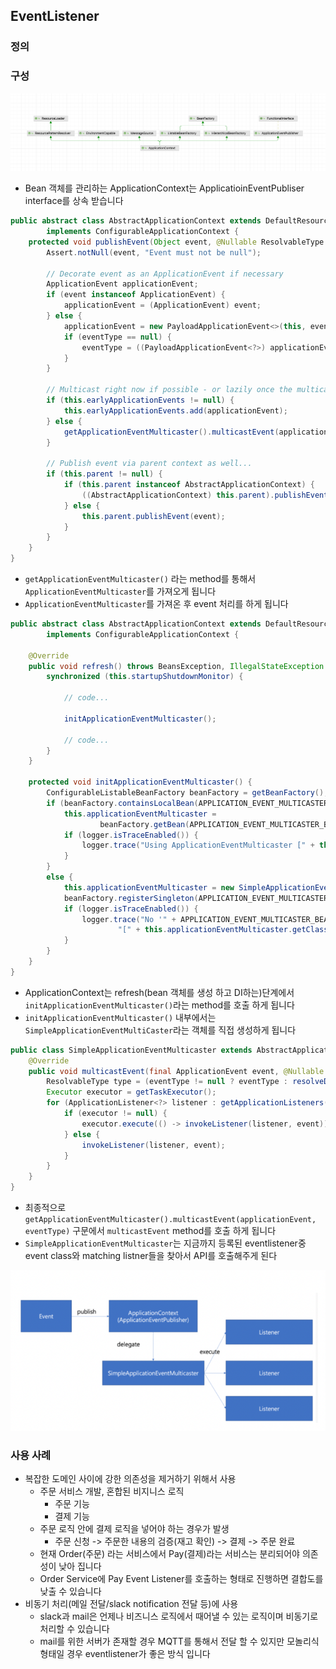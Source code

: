 ## EventListener

### 정의

### 구성

![applicatio context 구성](img/application-context-class-diagram.png)

- Bean 객체를 관리하는 ApplicationContext는 ApplicatioinEventPubliser interface를 상속 받습니다

```Java
public abstract class AbstractApplicationContext extends DefaultResourceLoader
        implements ConfigurableApplicationContext {
    protected void publishEvent(Object event, @Nullable ResolvableType eventType) {
        Assert.notNull(event, "Event must not be null");

        // Decorate event as an ApplicationEvent if necessary
        ApplicationEvent applicationEvent;
        if (event instanceof ApplicationEvent) {
            applicationEvent = (ApplicationEvent) event;
        } else {
            applicationEvent = new PayloadApplicationEvent<>(this, event);
            if (eventType == null) {
                eventType = ((PayloadApplicationEvent<?>) applicationEvent).getResolvableType();
            }
        }

        // Multicast right now if possible - or lazily once the multicaster is initialized
        if (this.earlyApplicationEvents != null) {
            this.earlyApplicationEvents.add(applicationEvent);
        } else {
            getApplicationEventMulticaster().multicastEvent(applicationEvent, eventType); // ApplicationEventMulticaster 위임
        }

        // Publish event via parent context as well...
        if (this.parent != null) {
            if (this.parent instanceof AbstractApplicationContext) {
                ((AbstractApplicationContext) this.parent).publishEvent(event, eventType);
            } else {
                this.parent.publishEvent(event);
            }
        }
    }
}
```

- `getApplicationEventMulticaster()` 라는 method를 통해서 `ApplicationEventMulticaster`를 가져오게 됩니다
- `ApplicationEventMulticaster`를 가져온 후 event 처리를 하게 됩니다

```Java
public abstract class AbstractApplicationContext extends DefaultResourceLoader
        implements ConfigurableApplicationContext {
    
    @Override
    public void refresh() throws BeansException, IllegalStateException {
        synchronized (this.startupShutdownMonitor) {
            
            // code...
            
            initApplicationEventMulticaster();
            
            // code...
        }
    }

    protected void initApplicationEventMulticaster() {
        ConfigurableListableBeanFactory beanFactory = getBeanFactory();
        if (beanFactory.containsLocalBean(APPLICATION_EVENT_MULTICASTER_BEAN_NAME)) {
            this.applicationEventMulticaster =
                    beanFactory.getBean(APPLICATION_EVENT_MULTICASTER_BEAN_NAME, ApplicationEventMulticaster.class);
            if (logger.isTraceEnabled()) {
                logger.trace("Using ApplicationEventMulticaster [" + this.applicationEventMulticaster + "]");
            }
        }
        else {
            this.applicationEventMulticaster = new SimpleApplicationEventMulticaster(beanFactory);
            beanFactory.registerSingleton(APPLICATION_EVENT_MULTICASTER_BEAN_NAME, this.applicationEventMulticaster);
            if (logger.isTraceEnabled()) {
                logger.trace("No '" + APPLICATION_EVENT_MULTICASTER_BEAN_NAME + "' bean, using " +
                        "[" + this.applicationEventMulticaster.getClass().getSimpleName() + "]");
            }
        }
    }
}
```

- ApplicationContext는 refresh(bean 객체를 생성 하고 DI하는)단계에서 `initApplicationEventMulticaster()`라는 method를 호출 하게 됩니다
- `initApplicationEventMulticaster()` 내부에서는 `SimpleApplicationEventMultiCaster`라는 객체를 직접 생성하게 됩니다

```Java
public class SimpleApplicationEventMulticaster extends AbstractApplicationEventMulticaster {
    @Override
    public void multicastEvent(final ApplicationEvent event, @Nullable ResolvableType eventType) {
        ResolvableType type = (eventType != null ? eventType : resolveDefaultEventType(event));
        Executor executor = getTaskExecutor();
        for (ApplicationListener<?> listener : getApplicationListeners(event, type)) {
            if (executor != null) {
                executor.execute(() -> invokeListener(listener, event));
            } else {
                invokeListener(listener, event);
            }
        }
    }
}
```
- 최종적으로 `getApplicationEventMulticaster().multicastEvent(applicationEvent, eventType)` 구문에서 `multicastEvent` method를 호출 하게 됩니다
- `SimpleApplicationEventMulticaster`는 지금까지 등록된 eventlistener중 event class와 matching listner들을 찾아서 API를 호출해주게 된다 

![img.png](img/constructor-application-event-listener.png)

### 사용 사례

- 복잡한 도메인 사이에 강한 의존성을 제거하기 위해서 사용
    - 주문 서비스 개발, 혼합된 비지니스 로직
        - 주문 기능
        - 결제 기능
    - 주문 로직 안에 결제 로직을 넣어야 하는 경우가 발생
        - 주문 신청 -> 주문한 내용의 검증(재고 확인) -> 결제 -> 주문 완료
    - 현재 Order(주문) 라는 서비스에서 Pay(결제)라는 서비스는 분리되어야 의존성이 낮아 집니다
    - Order Service에 Pay Event Listener를 호출하는 형태로 진행하면 결합도를 낮출 수 있습니다
- 비동기 처리(메일 전달/slack notification 전달 등)에 사용
  - slack과 mail은 언제나 비즈니스 로직에서 때어낼 수 있는 로직이며 비동기로 처리할 수 있습니다
  - mail를 위한 서버가 존재할 경우 MQTT를 통해서 전달 할 수 있지만 모놀리식형태일 경우 eventlistener가 좋은 방식 입니다

